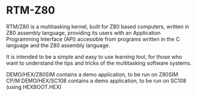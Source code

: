# RTM-Z80
RTM/Z80 is a multitasking kernel, built for Z80 based computers, written in Z80 assembly language, providing its users with an Application Programming Interface (API) accessible from programs written in the C language and the Z80 assembly language.

It is intended to be a simple and easy to use learning tool, for those who want to understand the tips and tricks of the multitasking software systems.

DEMO/HEX/Z80SIM contains a demo application, to be run on Z80SIM CP/M
DEMO/HEX/SC108 contains a demo application, to be run on SC108 (using HEXBOOT.HEX)

